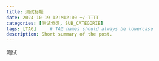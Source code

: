 ```yaml
---
title: 测试标题
date: 2024-10-19 12:M12:00 +/-TTTT
categories: [测试分类, SUB_CATEGORIE]
tags: [TAG]     # TAG names should always be lowercase
description: Short summary of the post.
---
```

测试

